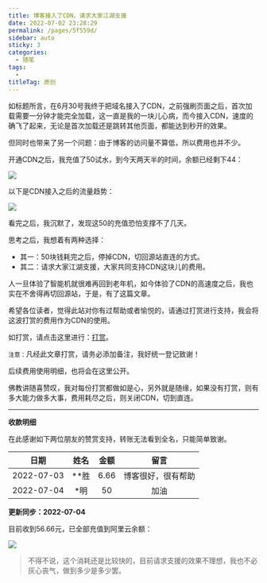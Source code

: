 ```yaml
---
title: 博客接入了CDN，请求大家江湖支援
date: 2022-07-02 23:28:29
permalink: /pages/5f559d/
sidebar: auto
sticky: 3
categories:
  - 随笔
tags:
  -
titleTag: 原创
---
```


如标题所言，在6月30号我终于把域名接入了CDN，之前强刷页面之后，首次加载需要一分钟才能完全加载，这一直是我的一块儿心病，而今接入CDN，速度的确飞了起来，无论是首次加载还是跳转其他页面，都能达到秒开的效果。

但同时也带来了另一个问题：由于博客的访问量不算低，所以费用也并不少。

开通CDN之后，我充值了50试水，到今天两天半的时间，余额已经剩下44：

![](http://t.eryajf.net/imgs/2022/07/9623d5e54fc3879e.png)

以下是CDN接入之后的流量趋势：

![](http://t.eryajf.net/imgs/2022/07/4980818ef75898ed.png)

看完之后，我沉默了，发现这50的充值恐怕支撑不了几天。

思考之后，我想着有两种选择：

- 其一：50块钱耗完之后，停掉CDN，切回源站直连的方式。
- 其二：请求大家江湖支援，大家共同支持CDN这块儿的费用。

人一旦体验了智能机就很难再回到老年机，如今体验了CDN的高速度之后，我也实在不舍得再切回源站，于是，有了这篇文章。

希望各位读者，觉得此站对你有过帮助或者愉悦的，请通过打赏进行支持，我会将这波打赏的费用作为CDN的使用。

如打赏，请点击这里进行：[打赏](https://wiki.eryajf.net/reward/)。

`注意：`凡经此文章打赏，请务必添加备注，我好统一登记致谢！

后续费用使用明细，也将会在这里公开。

佛教讲随喜赞叹，我对每份打赏都做如是心，另外就是随缘，如果没有打赏，则有多大能力做多大事，费用耗尽之后，则关闭CDN，切到直连。

---

**收款明细**

在此感谢如下两位朋友的赞赏支持，转账无法看到全名，只能简单致谢。

|    日期    | 姓名 | 金额 |        留言        |
| :--------: | :--: | :--: | :----------------: |
| 2022-07-03 | **胜 | 6.66 | 博客很好，很有帮助 |
| 2022-07-04 | *明  |  50  |        加油        |

**更新同步：2022-07-04**

目前收到56.66元，已全部充值到阿里云余额：

![](http://t.eryajf.net/imgs/2022/07/2e2e9cc37a0ee056.png)

> 不得不说，这个消耗还是比较快的，目前请求支援的效果不理想，我也不必灰心丧气，做到多少是多少罢。